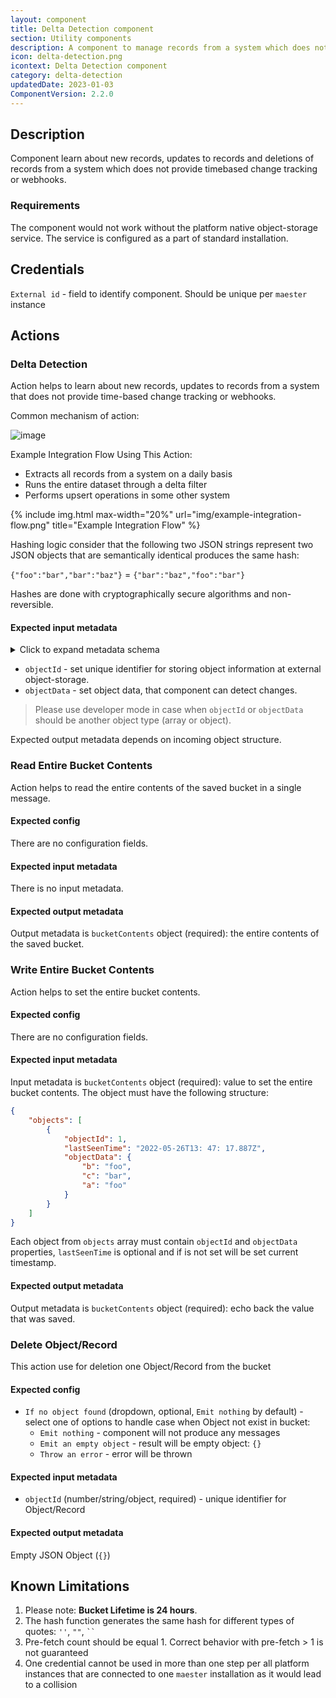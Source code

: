 ```yaml
---
layout: component
title: Delta Detection component
section: Utility components
description: A component to manage records from a system which does not provide timebased change tracking or webhooks.
icon: delta-detection.png
icontext: Delta Detection component
category: delta-detection
updatedDate: 2023-01-03
ComponentVersion: 2.2.0
---
```


## Description

Component learn about new records, updates to records and deletions of records from a system which does not provide timebased change tracking or webhooks.

### Requirements

The component would not work without the platform native object-storage service.  The service is configured as a part of standard installation.

## Credentials

`External id` - field to identify component. Should be unique per `maester` instance

## Actions

### Delta Detection

Action helps to learn about new records, updates to records from a system that does not provide time-based change tracking or webhooks.

Common mechanism of action:

![image](https://user-images.githubusercontent.com/16806832/84742618-62d29580-afb9-11ea-8ce4-b7cc9e88bf39.png)

Example Integration Flow Using This Action:

  * Extracts all records from a system on a daily basis
  * Runs the entire dataset through a delta filter
  * Performs upsert operations in some other system

{% include img.html max-width="20%" url="img/example-integration-flow.png" title="Example Integration Flow" %}

Hashing logic consider that the following two JSON strings represent two JSON objects that are semantically identical produces the same hash:

`{"foo":"bar","bar":"baz"}` = `{"bar":"baz","foo":"bar"}`

Hashes are done with cryptographically secure algorithms and non-reversible.

#### Expected input metadata

<details close markdown="block">
<summary>
Click to expand metadata schema
</summary>

```json
  {
    "type": "object",
    "properties": {
      "objectId": {
        "type": ["object", "string"],
        "required": true,
        "title": "Object ID"
      },
      "objectData": {
        "type": ["object", "string", "array"],
        "required": true,
        "title": "Object Data"
      }
    }
  }
```
</details>

* `objectId` - set unique identifier for storing object information at external object-storage.
* `objectData` - set object data, that component can detect changes.

> Please use developer mode in case when `objectId` or `objectData` should be another object type (array or object).

Expected output metadata depends on incoming object structure.

### Read Entire Bucket Contents

Action helps to read the entire contents of the saved bucket in a single message.

#### Expected config

There are no configuration fields.

#### Expected input metadata

There is no input metadata.

#### Expected output metadata

Output metadata is `bucketContents` object (required): the entire contents of the saved bucket.

### Write Entire Bucket Contents

Action helps to set the entire bucket contents.

#### Expected config

There are no configuration fields.

#### Expected input metadata

Input metadata is `bucketContents` object (required):  value to set the entire bucket contents.
The object must have the following structure:

```json
{
    "objects": [
        {
            "objectId": 1,
            "lastSeenTime": "2022-05-26T13: 47: 17.887Z",
            "objectData": {
                "b": "foo",
                "c": "bar",
                "a": "foo"
            }
        }
    ]
}
```

Each object from `objects` array must contain `objectId` and `objectData` properties, `lastSeenTime` is optional and if is not set will be set current timestamp.

#### Expected output metadata

Output metadata is `bucketContents` object (required):  echo back the value that was saved.

### Delete Object/Record

This action use for deletion one Object/Record from the bucket

#### Expected config

* `If no object found` (dropdown, optional, `Emit nothing` by default) - select one of options to handle case when Object not exist in bucket:
  * `Emit nothing` - component will not produce any messages
  * `Emit an empty object` - result will be empty object: `{}`
  * `Throw an error` - error will be thrown

#### Expected input metadata

* `objectId` (number/string/object, required) - unique identifier for Object/Record

#### Expected output metadata

Empty JSON Object (`{}`)

## Known Limitations

 1. Please note: **Bucket Lifetime is 24 hours**.
 2. The hash function generates the same hash for different types of quotes: `''`, `""`, ` `` `
 3. Pre-fetch count should be equal 1. Correct behavior with pre-fetch > 1 is not guaranteed
 4. One credential cannot be used in more than one step per all platform instances that are connected to one `maester` installation as it would lead to a collision

